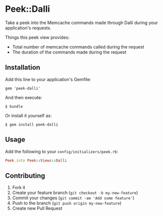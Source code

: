 # Peek::Dalli

Take a peek into the Memcache commands made through Dalli during your application's requests.

Things this peek view provides:

- Total number of memcache commands called during the request
- The duration of the commands made during the request

## Installation

Add this line to your application's Gemfile:

    gem 'peek-dalli'

And then execute:

    $ bundle

Or install it yourself as:

    $ gem install peek-dalli

## Usage

Add the following to your `config/initializers/peek.rb`: 

```ruby
Peek.into Peek::Views::Dalli
```

## Contributing

1. Fork it
2. Create your feature branch (`git checkout -b my-new-feature`)
3. Commit your changes (`git commit -am 'Add some feature'`)
4. Push to the branch (`git push origin my-new-feature`)
5. Create new Pull Request
